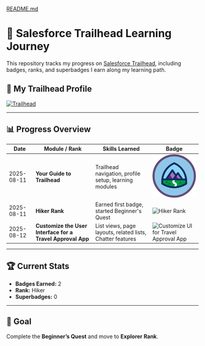 [README.md](https://github.com/user-attachments/files/21731169/README.md)
# 🚀 Salesforce Trailhead Learning Journey

This repository tracks my progress on [Salesforce Trailhead](https://trailhead.salesforce.com/), including badges, ranks, and superbadges I earn along my learning path.

## 🧭 My Trailhead Profile
[![Trailhead](https://img.shields.io/badge/Trailhead-View%20Profile-blue?logo=salesforce)](YOUR_TRAILHEAD_PROFILE_URL)

---

## 📊 Progress Overview
| Date       | Module / Rank                                         | Skills Learned                                            | Badge |
|------------|-------------------------------------------------------|-----------------------------------------------------------|-------|
| 2025-08-11 | **Your Guide to Trailhead**                           | Trailhead navigation, profile setup, learning modules     | ![Your Guide to Trailhead](badges/your-guide-to-trailhead.png) |
| 2025-08-11 | **Hiker Rank**                                        | Earned first badge, started Beginner's Quest              | ![Hiker Rank](badges/hiker-rank.png) |
| 2025-08-12 | **Customize the User Interface for a Travel Approval App** | List views, page layouts, related lists, Chatter features | ![Customize UI for Travel Approval App](badges/customize-ui-travel-approval.png) |

---

## 🏆 Current Stats
- **Badges Earned:** 2  
- **Rank:** Hiker  
- **Superbadges:** 0  

---

## 📅 Goal
Complete the **Beginner’s Quest** and move to **Explorer Rank**.
